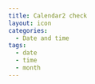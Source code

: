 ```yaml
---
title: Calendar2 check
layout: icon
categories:
  - Date and time
tags:
  - date
  - time
  - month
---
```

